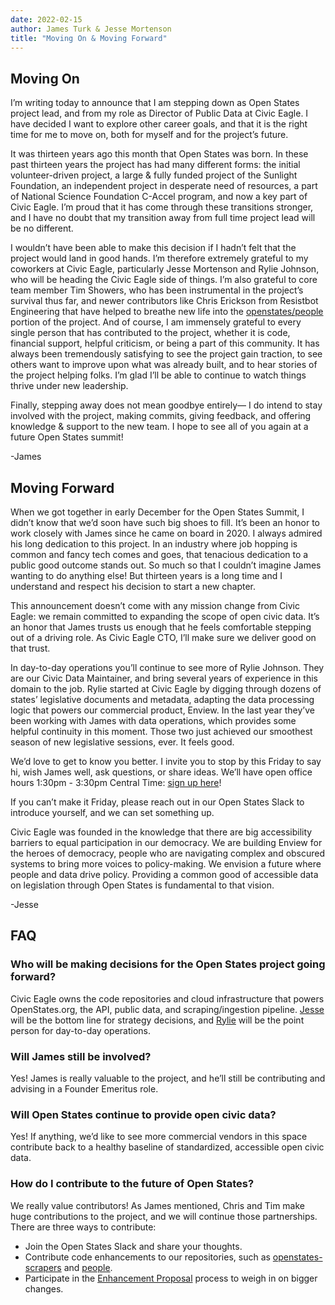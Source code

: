 ```yaml
---
date: 2022-02-15
author: James Turk & Jesse Mortenson
title: "Moving On & Moving Forward"
---
```


## Moving On

I’m writing today to announce that I am stepping down as Open States project lead, and from my role as Director of Public Data at Civic Eagle.
I have decided I want to explore other career goals, and that it is the right time for me to move on, both for myself and for the project’s future.

It was thirteen years ago this month that Open States was born.  In these past thirteen years the project has had many different forms: the initial volunteer-driven project, a large & fully funded project of the Sunlight Foundation, an independent project in desperate need of resources, a part of National Science Foundation C-Accel program, and now a key part of Civic Eagle.
I’m proud that it has come through these transitions stronger, and I have no doubt that my transition away from full time project lead will be no different.

I wouldn’t have been able to make this decision if I hadn’t felt that the project would land in good hands.  I’m therefore extremely grateful to my coworkers at Civic Eagle, particularly Jesse Mortenson and Rylie Johnson, who will be heading the Civic Eagle side of things.  I’m also grateful to core team member Tim Showers, who has been instrumental in the project’s survival thus far, and newer contributors like Chris Erickson from Resistbot Engineering that have helped to breathe new life into the [openstates/people](https://github.com/openstates/people) portion of the project.  And of course, I am immensely grateful to every single person that has contributed to the project, whether it is code, financial support, helpful criticism, or being a part of this community.  It has always been tremendously satisfying to see the project gain traction, to see others want to improve upon what was already built, and to hear stories of the project helping folks.  I’m glad I’ll be able to continue to watch things thrive under new leadership.

Finally, stepping away does not mean goodbye entirely— I do intend to stay involved with the project, making commits, giving feedback, and offering knowledge & support to the new team.  I hope to see all of you again at a future Open States summit!

-James

## Moving Forward

When we got together in early December for the Open States Summit, I didn’t know that we’d soon have such big shoes to fill. It’s been an honor to work closely with James since he came on board in 2020. I always admired his long dedication to this project. In an industry where job hopping is common and fancy tech comes and goes, that tenacious dedication to a public good outcome stands out. So much so that I couldn’t imagine James wanting to do anything else! But thirteen years is a long time and I understand and respect his decision to start a new chapter.

This announcement doesn’t come with any mission change from Civic Eagle: we remain committed to expanding the scope of open civic data. It’s an honor that James trusts us enough that he feels comfortable stepping out of a driving role. As Civic Eagle CTO, I’ll make sure we deliver good on that trust. 

In day-to-day operations you’ll continue to see more of Rylie Johnson. They are our Civic Data Maintainer, and bring several years of experience in this domain to the job. Rylie started at Civic Eagle by digging through dozens of states’ legislative documents and metadata, adapting the data processing logic that powers our commercial product, Enview. In the last year they’ve been working with James with data operations, which provides some helpful continuity in this moment. Those two just achieved our smoothest season of new legislative sessions, ever. It feels good.

We’d love to get to know you better. I invite you to stop by this Friday to say hi, wish James well, ask questions, or share ideas. We’ll have open office hours 1:30pm - 3:30pm Central Time: [sign up here](https://calendly.com/jesse-civiceagle/15min-1?month=2022-02&date=2022-02-18)!

If you can’t make it Friday, please reach out in our Open States Slack to introduce yourself, and we can set something up.

Civic Eagle was founded in the knowledge that there are big accessibility barriers to equal participation in our democracy. We are building Enview for the heroes of democracy, people who are navigating complex and obscured systems to bring more voices to policy-making. We envision a future where people and data drive policy. Providing a common good of accessible data on legislation through Open States is fundamental to that vision.

-Jesse


## FAQ

### Who will be making decisions for the Open States project going forward?

Civic Eagle owns the code repositories and cloud infrastructure that powers OpenStates.org, the API, public data, and scraping/ingestion pipeline. [Jesse](mailto:jesse@civiceagle.com) will be the bottom line for strategy decisions, and [Rylie](mailto:rylie@civiceagle.com) will be the point person for day-to-day operations.

### Will James still be involved?

Yes! James is really valuable to the project, and he’ll still be contributing and advising in a Founder Emeritus role.

### Will Open States continue to provide open civic data?

Yes! If anything, we’d like to see more commercial vendors in this space contribute back to a healthy baseline of standardized, accessible open civic data.

### How do I contribute to the future of Open States?

We really value contributors! As James mentioned, Chris and Tim make huge contributions to the project, and we will continue those partnerships. There are three ways to contribute:

- Join the Open States Slack and share your thoughts.
- Contribute code enhancements to our repositories, such as [openstates-scrapers](https://github.com/openstates/openstates-scrapers) and [people](https://github.com/openstates/people).
- Participate in the [Enhancement Proposal](https://github.com/openstates/enhancement-proposals) process to weigh in on bigger changes.
